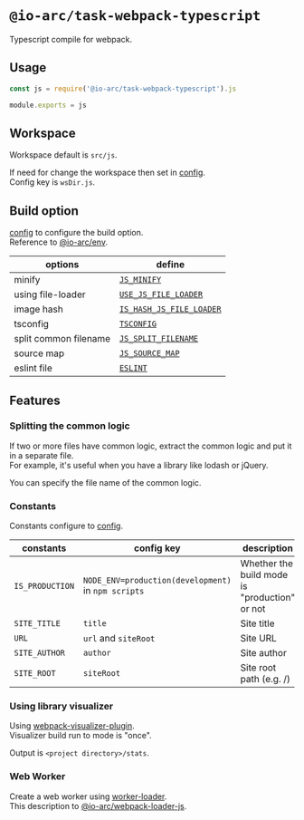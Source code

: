 # `@io-arc/task-webpack-typescript`

Typescript compile for webpack.

## Usage

```javascript
const js = require('@io-arc/task-webpack-typescript').js

module.exports = js
```

## Workspace

Workspace default is `src/js`.

If need for change the workspace then set in [config](https://www.npmjs.com/package/node-config).  
Config key is `wsDir.js`.

## Build option

[config](https://www.npmjs.com/package/node-config) to configure the build option.  
Reference to [@io-arc/env](https://github.com/io-arc/io-arc/packages/env).

| options               | define                                                                                            |
| --------------------- | ------------------------------------------------------------------------------------------------- |
| minify                | [`JS_MINIFY`](https://github.com/io-arc/io-arc/packages/env#js_minify)                            |
| using file-loader     | [`USE_JS_FILE_LOADER`](https://github.com/io-arc/io-arc/packages/env#use_js_file_loader)          |
| image hash            | [`IS_HASH_JS_FILE_LOADER`](https://github.com/io-arc/io-arc/packages/env#use_hash_js_file_loader) |
| tsconfig              | [`TSCONFIG`](https://github.com/io-arc/io-arc/packages/env#tsconfig)                              |
| split common filename | [`JS_SPLIT_FILENAME`](https://github.com/io-arc/io-arc/packages/env#js_split_filename)            |
| source map            | [`JS_SOURCE_MAP`](https://github.com/io-arc/io-arc/packages/env#js_source_map)                    |
| eslint file           | [`ESLINT`](https://github.com/io-arc/io-arc/packages/env#eslint)                                  |

## Features

### Splitting the common logic

If two or more files have common logic, extract the common logic and put it in a separate file.  
For example, it's useful when you have a library like lodash or jQuery.

You can specify the file name of the common logic.

### Constants

Constants configure to [config](https://www.npmjs.com/package/node-config).

| constants       | config key                                          | description                                   | @io-arc/env                                                                          |
| --------------- | --------------------------------------------------- | --------------------------------------------- | ------------------------------------------------------------------------------------ |
| `IS_PRODUCTION` | `NODE_ENV=production(development)` in `npm scripts` | Whether the build mode is "production" or not | [`IS_PRODUCTION`](https://github.com/io-arc/io-arc/packages/env#is_production)       |
| `SITE_TITLE`    | `title`                                             | Site title                                    | [`SITE_TITLE`](https://github.com/io-arc/io-arc/packages/env#site_title)             |
| `URL`           | `url` and `siteRoot`                                | Site URL                                      | [`SITE_URL`](https://github.com/io-arc/io-arc/packages/env#site_url)                 |
| `SITE_AUTHOR`   | `author`                                            | Site author                                   | [`SITE_AUTHOR`](https://github.com/io-arc/io-arc/packages/env#site_author)           |
| `SITE_ROOT`     | `siteRoot`                                          | Site root path (e.g. /)                       | [`SITE_DESCRIPTION`](https://github.com/io-arc/io-arc/packages/env#site_description) |

### Using library visualizer

Using [webpack-visualizer-plugin](https://github.com/chrisbateman/webpack-visualizer).  
Visualizer build run to mode is "once".

Output is `<project directory>/stats`.

### Web Worker

Create a web worker using [worker-loader](https://github.com/webpack-contrib/worker-loader).  
This description to [@io-arc/webpack-loader-js](https://github.com/io-arc/io-arc/packages/webpack-loaders-js#variable-workerloader).
